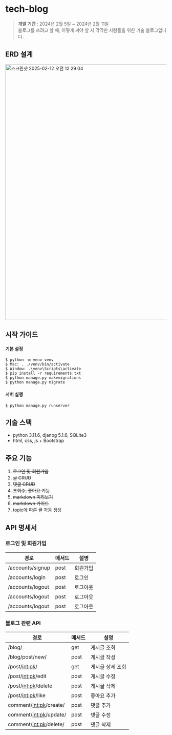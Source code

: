 # tech-blog

> **개발 기간** : 2024년 2월 5일 ~ 2024년 2월 11일 <br>
> 블로그를 쓰려고 할 때, 어떻게 써야 할 지 막막한 사람들을 위한 기술 블로그입니다.

## ERD 설계
<img width="797" alt="스크린샷 2025-02-12 오전 12 29 04" src="https://github.com/user-attachments/assets/0d6960f3-e719-44c3-acdf-ecf162ded679" />

## 시작 가이드
#### 기본 설정
```
$ python -m venv venv
$ Mac: . ./venv/bin/activate
$ Window: .\venv\Scripts\activate
$ pip install -r requirements.txt
$ python manage.py makemigrations
$ python manage.py migrate
```
#### 서버 실행
```
$ python manage.py runserver
```

## 기술 스택
* python 3.11.6, djanog 5.1.6, SQLite3
* html, css, js + Bootstrap

## 주요 기능
1. ~~로그인 및 회원가입~~
2. ~~글 CRUD~~
3. ~~댓글 CRUD~~
4. ~~조회수, 좋아요 기능~~
5. ~~markdown 미리보기~~
6. ~~markdown 가이드~~
7. topic에 따른 글 자동 생성

## API 명세서
### 로그인 및 회원가입
| 경로           | 메서드  | 설명   |
|--------------|------|------|
| /accounts/signup | post | 회원가입 |
| /accounts/login | post | 로그인  |
| /accounts/logout | post | 로그아웃 |
| /accounts/logout | post | 로그아웃 |
| /accounts/logout | post | 로그아웃 |

### 블로그 관련 API
| 경로           | 메서드  | 설명   |
|--------------|------|------|
| /blog/ | get | 게시글 조회 |
| /blog/post/new/ | post | 게시글 작성 |
| /post/<int:pk>/ | get | 게시글 상세 조회 |
| /post/<int:pk>/edit | post | 게시글 수정 |
| /post/<int:pk>/delete | post | 게시글 삭제 |
| /post/<int:pk>/like | post | 좋아요 추가 |
| comment/<int:pk>/create/ | post | 댓글 추가 |
| comment/<int:pk>/update/ | post | 댓글 수정 |
| comment/<int:pk>/delete/ | post | 댓글 삭제 |


